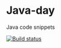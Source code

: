 # Java-day
Java code snippets

[![Build status](https://travis-ci.com/aveOwl/java-day.svg?branch=master)](https://travis-ci.com/aveOwl/java-day)